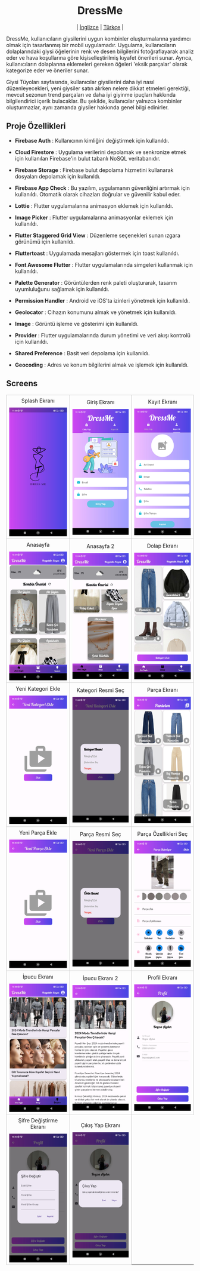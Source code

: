 
﻿<div align="center">
# DressMe
| [İnglizce](/README.md) | [Türkçe](./README_TR.md) |
</div>

DressMe, kullanıcıların giysilerini uygun kombinler oluşturmalarına yardımcı olmak için tasarlanmış bir mobil uygulamadır. Uygulama, kullanıcıların dolaplarındaki giysi öğelerinin renk ve desen bilgilerini fotoğraflayarak analiz eder ve hava koşullarına göre kişiselleştirilmiş kıyafet önerileri sunar. Ayrıca, kullanıcıların dolaplarına eklemeleri gereken öğeleri 'eksik parçalar' olarak kategorize eder ve öneriler sunar.

Giysi Tüyoları sayfasında, kullanıcılar giysilerini daha iyi nasıl düzenleyecekleri, yeni giysiler satın alırken nelere dikkat etmeleri gerektiği, mevcut sezonun trend parçaları ve daha iyi giyinme ipuçları hakkında bilgilendirici içerik bulacaklar. Bu şekilde, kullanıcılar yalnızca kombinler oluşturmazlar, aynı zamanda giysiler hakkında genel bilgi edinirler.

## Proje Özellikleri

- __Firebase Auth__ : 
Kullanıcının kimliğini değiştirmek için kullanıldı.
- __Cloud Firestore__ : 
Uygulama verilerini depolamak ve senkronize etmek için kullanılan Firebase'in bulut tabanlı NoSQL veritabanıdır.
- __Firebase Storage__ : 
Firebase bulut depolama hizmetini kullanarak dosyaları depolamak için kullanıldı.
- __Firebase App Check__ : Bu yazılım, uygulamanın güvenliğini artırmak için kullanıldı. Otomatik olarak cihazları doğrular ve güvenilir kabul eder.
- __Lottie__ : 
Flutter uygulamalarına animasyon eklemek için kullanıldı.
- __Image Picker__ : 
Flutter uygulamalarına animasyonlar eklemek için kullanıldı.
- __Flutter Staggered Grid View__ : 
Düzenleme seçenekleri sunan ızgara görünümü için kullanıldı.
- __Fluttertoast__ : Uygulamada mesajları göstermek için toast kullanıldı.

- __Font Awesome Flutter__ : Flutter uygulamalarında simgeleri kullanmak için kullanıldı.
- __Palette Generator__ : Görüntülerden renk paleti oluşturarak, tasarım uyumluluğunu sağlamak için kullanıldı.
- __Permission Handler__ : 
Android ve iOS'ta izinleri yönetmek için kullanıldı.
- __Geolocator__ : Cihazın konumunu almak ve yönetmek için kullanıldı.
- __Image__ : Görüntü işleme ve gösterimi için kullanıldı.
- __Provider__ : 
Flutter uygulamalarında durum yönetimi ve veri akışı kontrolü için kullanıldı.
- __Shared Preference__ : Basit veri depolama için kullanıldı.
- __Geocoding__ : 
Adres ve konum bilgilerini almak ve işlemek için kullanıldı.

## Screens

<div align="center">
  <table>
  <tr>
      <td style="border: 1px solid #ccc; text-align: center;">
        <div style="solid #ccc; margin-bottom: 5px; padding: 5px;">Splash Ekranı</div>
        <img src="./screen.jpg" width="200"/>
      </td>
      <td style="border: 1px solid #ccc; text-align: center;">
        <div style="solid #ccc; margin-bottom: 5px; padding: 5px;">Giriş Ekranı</div>
        <img src="./login.jpg" width="200"/>
      </td>
      <td style="border: 1px solid #ccc; text-align: center;">
        <div style="solid #ccc; margin-bottom: 5px; padding: 5px;">Kayıt Ekranı</div>
        <img src="./signup.jpg" width="200"/>
      </td>
      </tr>
      <tr>
      <td style="border: 1px solid #ccc; text-align: center;">
        <div style="solid #ccc; margin-bottom: 5px; padding: 5px;">Anasayfa</div>
        <img src="./anasayfa.jpg" width="200"/>
      </td>
      <td style="border: 1px solid #ccc; text-align: center;">
        <div style="solid #ccc; margin-bottom: 5px; padding: 5px;">Anasayfa 2</div>
        <img src="./anasayfa2.jpg" width="200"/>
      </td>
      <td style="border: 1px solid #ccc; text-align: center;">
        <div style="solid #ccc; margin-bottom: 5px; padding: 5px;">Dolap Ekranı</div>
        <img src="./dolap.jpg" width="200"/>
      </td>
      </tr>
      <tr>
      <td style="border: 1px solid #ccc; text-align: center;">
        <div style="solid #ccc; margin-bottom: 5px; padding: 5px;">Yeni Kategori Ekle</div>
        <img src="./yenikategoriekle.jpg" width="200"/>
      </td>
      <td style="border: 1px solid #ccc; text-align: center;">
        <div style="solid #ccc; margin-bottom: 5px; padding: 5px;">Kategori Resmi Seç</div>
        <img src="./kategoriresmi.jpg" width="200"/>
      </td>
      <td style="border: 1px solid #ccc; text-align: center;">
        <div style="solid #ccc; margin-bottom: 5px; padding: 5px;">Parça Ekranı</div>
        <img src="./pantalon.jpg" width="200"/>
      </td>
            </tr>
            <tr>
            <td style="border: 1px solid #ccc; text-align: center;">
        <div style="solid #ccc; margin-bottom: 5px; padding: 5px;">Yeni Parça Ekle</div>
        <img src="./yeniparcaekle.jpg" width="200"/>
      </td>
      <td style="border: 1px solid #ccc; text-align: center;">
        <div style="solid #ccc; margin-bottom: 5px; padding: 5px;">Parça Resmi Seç</div>
        <img src="./urunresimekle.jpg" width="200"/>
      </td>
      <td style="border: 1px solid #ccc; text-align: center;">
        <div style="solid #ccc; margin-bottom: 5px; padding: 5px;">Parça Özellikleri Seç</div>
        <img src="./urunekle.jpg" width="200"/>
      </td>
      </tr>
      <tr>
      <td style="border: 1px solid #ccc; text-align: center;">
        <div style="solid #ccc; margin-bottom: 5px; padding: 5px;">İpucu Ekranı</div>
        <img src="./ipucu2.jpg" width="200"/>
      </td>
      <td style="border: 1px solid #ccc; text-align: center;">
        <div style="solid #ccc; margin-bottom: 5px; padding: 5px;">İpucu Ekranı 2</div>
        <img src="./ipucu.jpg" width="200"/>
      </td>
      <td style="border: 1px solid #ccc; text-align: center;">
        <div style="solid #ccc; margin-bottom: 5px; padding: 5px;">Profil Ekranı</div>
        <img src="./profil.jpg" width="200"/>
      </td>
      </tr>
      <tr>
      <td style="border: 1px solid #ccc; text-align: center;">
        <div style="solid #ccc; margin-bottom: 5px; padding: 5px;">Şifre Değiştirme Ekranı</div>
        <img src="./sifredegistir.jpg" width="200"/>
      </td>
      <td style="border: 1px solid #ccc; text-align: center;">
        <div style="solid #ccc; margin-bottom: 5px; padding: 5px;">Çıkış Yap Ekranı</div>
        <img src="./cikisyap.jpg" width="200"/>
      </td>
      </tr>      
  </table>
</div>